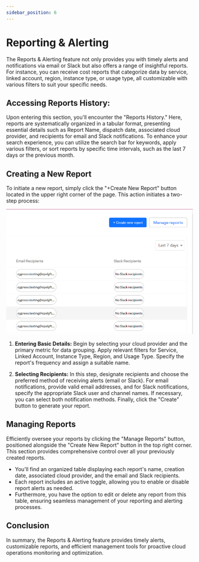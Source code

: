 ```yaml
---
sidebar_position: 6
---
```


# Reporting & Alerting

The Reports & Alerting feature not only provides you with timely alerts and notifications via email or Slack but also offers a range of insightful reports. For instance, you can receive cost reports that categorize data by service, linked account, region, instance type, or usage type, all customizable with various filters to suit your specific needs.

## Accessing Reports History:

Upon entering this section, you'll encounter the "Reports History." Here, reports are systematically organized in a tabular format, presenting essential details such as Report Name, dispatch date, associated cloud provider, and recipients for email and Slack notifications. To enhance your search experience, you can utilize the search bar for keywords, apply various filters, or sort reports by specific time intervals, such as the last 7 days or the previous month.

## Creating a New Report

To initiate a new report, simply click the "+Create New Report" button located in the upper right corner of the page. This action initiates a two-step process:

![Creating a New Report](/img/features/creating-report.png)

1. **Entering Basic Details:** Begin by selecting your cloud provider and the primary metric for data grouping. Apply relevant filters for Service, Linked Account, Instance Type, Region, and Usage Type. Specify the report's frequency and assign a suitable name.

2. **Selecting Recipients:** In this step, designate recipients and choose the preferred method of receiving alerts (email or Slack). For email notifications, provide valid email addresses, and for Slack notifications, specify the appropriate Slack user and channel names. If necessary, you can select both notification methods. Finally, click the "Create" button to generate your report.

## Managing Reports

Efficiently oversee your reports by clicking the "Manage Reports" button, positioned alongside the "Create New Report" button in the top right corner. This section provides comprehensive control over all your previously created reports.

- You'll find an organized table displaying each report's name, creation date, associated cloud provider, and the email and Slack recipients.
- Each report includes an active toggle, allowing you to enable or disable report alerts as needed.
- Furthermore, you have the option to edit or delete any report from this table, ensuring seamless management of your reporting and alerting processes.

## Conclusion

In summary, the Reports & Alerting feature provides timely alerts, customizable reports, and efficient management tools for proactive cloud operations monitoring and optimization.

